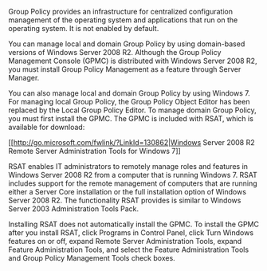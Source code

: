 Group Policy provides an infrastructure for centralized configuration management of the operating system and applications that run on the operating system.  It is not enabled by default.

You can manage local and domain Group Policy by using domain-based versions of Windows Server 2008 R2. Although the Group Policy Management Console (GPMC) is distributed with Windows Server 2008 R2, you must install Group Policy Management as a feature through Server Manager.

You can also manage local and domain Group Policy by using Windows 7. For managing local Group Policy, the Group Policy Object Editor has been replaced by the Local Group Policy Editor. To manage domain Group Policy, you must first install the GPMC. The GPMC is included with RSAT, which is available for download:

[[http://go.microsoft.com/fwlink/?LinkId=130862|Windows Server 2008 R2 Remote Server Administration Tools for Windows 7]]

RSAT enables IT administrators to remotely manage roles and features in Windows Server 2008 R2 from a computer that is running Windows 7. RSAT includes support for the remote management of computers that are running either a Server Core installation or the full installation option of Windows Server 2008 R2. The functionality RSAT provides is similar to Windows Server 2003 Administration Tools Pack.

Installing RSAT does not automatically install the GPMC. To install the GPMC after you install RSAT, click Programs in Control Panel, click Turn Windows features on or off, expand Remote Server Administration Tools, expand Feature Administration Tools, and select the Feature Administration Tools and Group Policy Management Tools check boxes.



